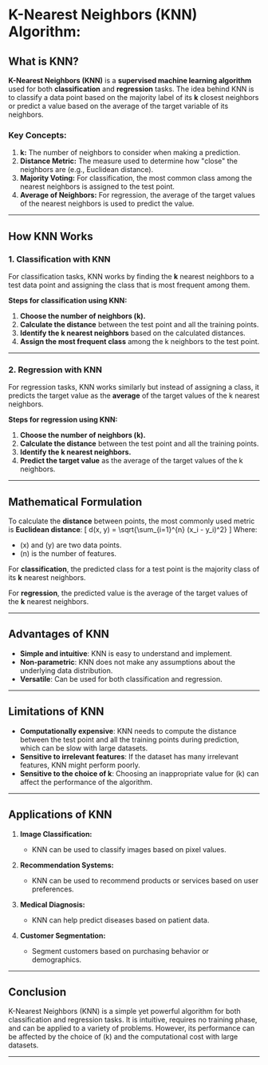 # K-Nearest Neighbors (KNN) Algorithm:
## **What is KNN?**
**K-Nearest Neighbors (KNN)** is a **supervised machine learning algorithm** used for both **classification** and **regression** tasks. The idea behind KNN is to classify a data point based on the majority label of its **k** closest neighbors or predict a value based on the average of the target variable of its neighbors.

### **Key Concepts:**
1. **k:** The number of neighbors to consider when making a prediction.
2. **Distance Metric:** The measure used to determine how "close" the neighbors are (e.g., Euclidean distance).
3. **Majority Voting:** For classification, the most common class among the nearest neighbors is assigned to the test point.
4. **Average of Neighbors:** For regression, the average of the target values of the nearest neighbors is used to predict the value.

---

## **How KNN Works**

### **1. Classification with KNN**
For classification tasks, KNN works by finding the **k** nearest neighbors to a test data point and assigning the class that is most frequent among them.

**Steps for classification using KNN:**
1. **Choose the number of neighbors (k).**
2. **Calculate the distance** between the test point and all the training points.
3. **Identify the k nearest neighbors** based on the calculated distances.
4. **Assign the most frequent class** among the k neighbors to the test point.

---

### **2. Regression with KNN**
For regression tasks, KNN works similarly but instead of assigning a class, it predicts the target value as the **average** of the target values of the k nearest neighbors.

**Steps for regression using KNN:**
1. **Choose the number of neighbors (k).**
2. **Calculate the distance** between the test point and all the training points.
3. **Identify the k nearest neighbors.**
4. **Predict the target value** as the average of the target values of the k neighbors.

---

## **Mathematical Formulation**

To calculate the **distance** between points, the most commonly used metric is **Euclidean distance**:
\[
d(x, y) = \sqrt{\sum_{i=1}^{n} (x_i - y_i)^2}
\]
Where:
- \(x\) and \(y\) are two data points.
- \(n\) is the number of features.

For **classification**, the predicted class for a test point is the majority class of its **k** nearest neighbors.

For **regression**, the predicted value is the average of the target values of the **k** nearest neighbors.

---

## **Advantages of KNN**

- **Simple and intuitive**: KNN is easy to understand and implement.
- **Non-parametric**: KNN does not make any assumptions about the underlying data distribution.
- **Versatile**: Can be used for both classification and regression.

---

## **Limitations of KNN**

- **Computationally expensive**: KNN needs to compute the distance between the test point and all the training points during prediction, which can be slow with large datasets.
- **Sensitive to irrelevant features**: If the dataset has many irrelevant features, KNN might perform poorly.
- **Sensitive to the choice of k**: Choosing an inappropriate value for \(k\) can affect the performance of the algorithm.

---

## **Applications of KNN**

1. **Image Classification:**
   - KNN can be used to classify images based on pixel values.
  
2. **Recommendation Systems:**
   - KNN can be used to recommend products or services based on user preferences.

3. **Medical Diagnosis:**
   - KNN can help predict diseases based on patient data.

4. **Customer Segmentation:**
   - Segment customers based on purchasing behavior or demographics.

---

## **Conclusion**

K-Nearest Neighbors (KNN) is a simple yet powerful algorithm for both classification and regression tasks. It is intuitive, requires no training phase, and can be applied to a variety of problems. However, its performance can be affected by the choice of \(k\) and the computational cost with large datasets.

---
